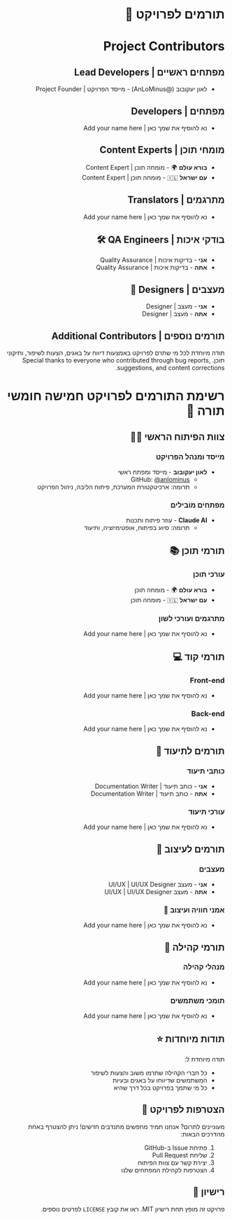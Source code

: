 <div dir="rtl">

# תורמים לפרויקט 🌟

# Project Contributors

## מפתחים ראשיים | Lead Developers

- לאון יעקובוב (@AnLoMinus) - מייסד הפרויקט | Project Founder

## מפתחים | Developers

- נא להוסיף את שמך כאן | Add your name here

## מומחי תוכן | Content Experts

- **בורא עולם** 🌍 - מומחה תוכן | Content Expert
- **עם ישראל** 🇮🇱 - מומחה תוכן | Content Expert

## מתרגמים | Translators

- נא להוסיף את שמך כאן | Add your name here

## בודקי איכות | QA Engineers 🛠️

- **אני** - בדיקות איכות | Quality Assurance
- **אתה** - בדיקות איכות | Quality Assurance

## מעצבים | Designers 🎨

- **אני** - מעצב | Designer
- **אתה** - מעצב | Designer

## תורמים נוספים | Additional Contributors

תודה מיוחדת לכל מי שתרם לפרויקט באמצעות דיווח על באגים, הצעות לשיפור, ותיקוני תוכן.
Special thanks to everyone who contributed through bug reports, suggestions, and content corrections.

# רשימת התורמים לפרויקט חמישה חומשי תורה 🙏

## צוות הפיתוח הראשי 👨‍💻

### מייסד ומנהל הפרויקט

- **לאון יעקובוב** - מייסד ומפתח ראשי
  - GitHub: [@anlominus](https://github.com/anlominus)
  - תרומה: ארכיטקטורת המערכת, פיתוח הליבה, ניהול הפרויקט

### מפתחים מובילים

- **Claude AI** - עוזר פיתוח ותכנות
  - תרומה: סיוע בפיתוח, אופטימיזציה, ותיעוד

## תורמי תוכן 📚

### עורכי תוכן

- **בורא עולם** 🌍 - מומחה תוכן
- **עם ישראל** 🇮🇱 - מומחה תוכן

### מתרגמים ועורכי לשון

- נא להוסיף את שמך כאן | Add your name here

## תורמי קוד 💻

### Front-end

- נא להוסיף את שמך כאן | Add your name here

### Back-end

- נא להוסיף את שמך כאן | Add your name here

## תורמים לתיעוד 📝

### כותבי תיעוד

- **אני** - כותב תיעוד | Documentation Writer
- **אתה** - כותב תיעוד | Documentation Writer

### עורכי תיעוד

- נא להוסיף את שמך כאן | Add your name here

## תורמים לעיצוב 🎨

### מעצבים

- **אני** - מעצב UI/UX | UI/UX Designer
- **אתה** - מעצב UI/UX | UI/UX Designer

### אמני חוויה ועיצוב 🌈

- נא להוסיף את שמך כאן | Add your name here

## תורמי קהילה 🤝

### מנהלי קהילה

- נא להוסיף את שמך כאן | Add your name here

### תומכי משתמשים

- נא להוסיף את שמך כאן | Add your name here

## תודות מיוחדות ⭐

תודה מיוחדת ל:

- כל חברי הקהילה שתרמו משוב והצעות לשיפור
- המשתמשים שדיווחו על באגים ובעיות
- כל מי שתמך בפרויקט בכל דרך שהיא

## הצטרפות לפרויקט 🌟

מעוניינים לתרום? אנחנו תמיד מחפשים מתנדבים חדשים!
ניתן להצטרף באחת מהדרכים הבאות:

1. פתיחת Issue ב-GitHub
2. שליחת Pull Request
3. יצירת קשר עם צוות הפיתוח
4. הצטרפות לקהילת המפתחים שלנו

## רישיון 📄

פרויקט זה מופץ תחת רישיון MIT. ראו את קובץ `LICENSE` לפרטים נוספים.

</div>

